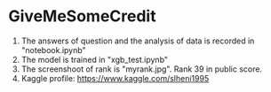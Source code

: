 # GiveMeSomeCredit

1. The answers of question and the analysis of data is recorded in "notebook.ipynb"
2. The model is trained in "xgb_test.ipynb"
3. The screenshoot of rank is "myrank.jpg". Rank 39 in public score.
4. Kaggle profile: https://www.kaggle.com/slheni1995
